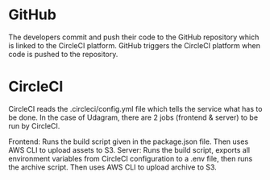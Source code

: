 # GitHub
The developers commit and push their code to the GitHub repository which is linked to the CircleCI platform. GitHub triggers the CircleCI platform when code is pushed to the repository.

# CircleCI
CircleCI reads the .circleci/config.yml file which tells the service what has to be done. In the case of Udagram, there are 2 jobs (frontend & server) to be run by CircleCI.

Frontend: Runs the build script given in the package.json file. Then uses AWS CLI to upload assets to S3.
Server: Runs the build script, exports all environment variables from CircleCI configuration to a .env file, then runs the archive script. Then uses AWS CLI to upload archive to S3.
